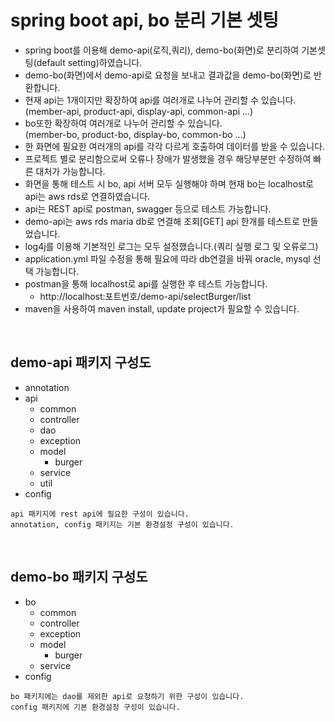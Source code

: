 # spring boot api, bo 분리 기본 셋팅 

- spring boot를 이용해 demo-api(로직,쿼리), demo-bo(화면)로 분리하여 기본셋팅(default setting)하였습니다.
- demo-bo(화면)에서 demo-api로 요청을 보내고 결과값을 demo-bo(화면)로 반환합니다.
- 현재 api는 1개이지만 확장하여 api를 여러개로 나누어 관리할 수 있습니다.
 <br/>(member-api, product-api, display-api, common-api ...)
- bo또한  확장하여 여러개로 나누어 관리할 수 있습니다.
 <br/>(member-bo, product-bo, display-bo, common-bo ...)
- 한 화면에 필요한 여러개의 api를 각각 다르게 호출하여 데이터를 받을 수 있습니다.
- 프로젝트 별로 분리함으로써 오류나 장애가 발생했을 경우 해당부분만 수정하여 빠른 대처가 가능합니다. 
- 화면을 통해 테스트 시 bo, api 서버 모두 실행해야 하며 현재 bo는 localhost로 api는 aws rds로 연결하였습니다.
- api는 REST api로 postman, swagger 등으로 테스트 가능합니다.
- demo-api는 aws rds maria db로 연결해 조회[GET] api 한개를 테스트로 만들었습니다.
- log4j를 이용해 기본적인 로그는 모두 설정했습니다.(쿼리 실행 로그 및 오류로그) 
- application.yml 파일 수정을 통해 필요에 따라 db연결을 바꿔 oracle, mysql 선택 가능합니다.
- postman을 통해 localhost로 api를 실행한 후 테스트 가능합니다.
  - http://localhost:포트번호/demo-api/selectBurger/list
- maven을 사용하여 maven install, update project가 필요할 수 있습니다.


<br/>

## demo-api 패키지 구성도
- annotation
- api
  - common
  - controller
  - dao
  - exception
  - model
    - burger
  - service
  - util
- config

```text
api 패키지에 rest api에 필요한 구성이 있습니다.
annotation, config 패키지는 기본 환경설정 구성이 있습니다.
```

<br/>

## demo-bo 패키지 구성도
- bo
  - common
  - controller
  - exception
  - model
    - burger
  - service
- config

```text
bo 패키지에는 dao를 제외한 api로 요청하기 위한 구성이 있습니다.
config 패키지에 기본 환경설정 구성이 있습니다.
```
